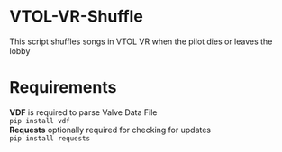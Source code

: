 # VTOL-VR-Shuffle
This script shuffles songs in VTOL VR when the pilot dies or leaves the lobby

# Requirements
**VDF** is required to parse Valve Data File<br />
`pip install vdf`<br />
**Requests** optionally required for checking for updates<br />
`pip install requests`
